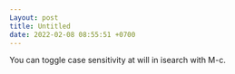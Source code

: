 ```yaml
---
Layout: post
title: Untitled
date: 2022-02-08 08:55:51 +0700
---
```

You can toggle case sensitivity at will in isearch with M-c.